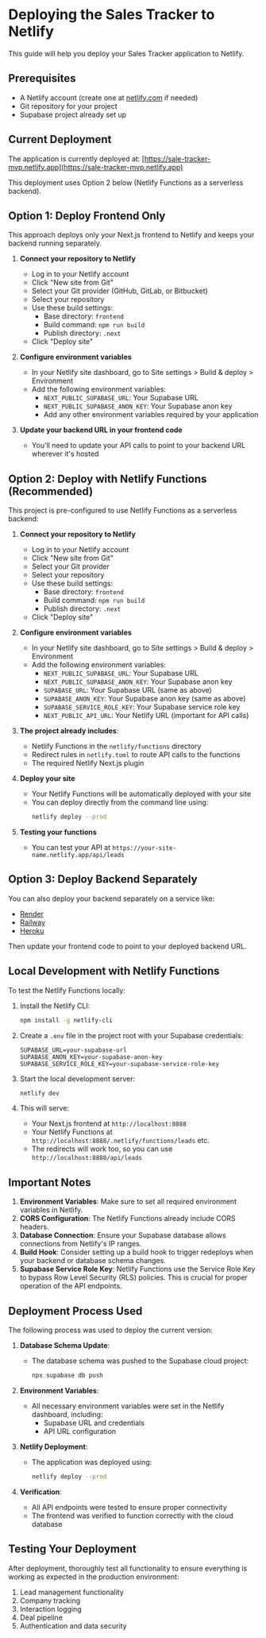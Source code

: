 # Deploying the Sales Tracker to Netlify

This guide will help you deploy your Sales Tracker application to Netlify.

## Prerequisites

- A Netlify account (create one at [netlify.com](https://netlify.com) if needed)
- Git repository for your project
- Supabase project already set up

## Current Deployment

The application is currently deployed at: [https://sale-tracker-mvp.netlify.app](https://sale-tracker-mvp.netlify.app)

This deployment uses Option 2 below (Netlify Functions as a serverless backend).

## Option 1: Deploy Frontend Only

This approach deploys only your Next.js frontend to Netlify and keeps your backend running separately.

1. **Connect your repository to Netlify**
   - Log in to your Netlify account
   - Click "New site from Git"
   - Select your Git provider (GitHub, GitLab, or Bitbucket)
   - Select your repository
   - Use these build settings:
     - Base directory: `frontend`
     - Build command: `npm run build`
     - Publish directory: `.next`
   - Click "Deploy site"

2. **Configure environment variables**
   - In your Netlify site dashboard, go to Site settings > Build & deploy > Environment
   - Add the following environment variables:
     - `NEXT_PUBLIC_SUPABASE_URL`: Your Supabase URL
     - `NEXT_PUBLIC_SUPABASE_ANON_KEY`: Your Supabase anon key
     - Add any other environment variables required by your application

3. **Update your backend URL in your frontend code**
   - You'll need to update your API calls to point to your backend URL wherever it's hosted

## Option 2: Deploy with Netlify Functions (Recommended)

This project is pre-configured to use Netlify Functions as a serverless backend:

1. **Connect your repository to Netlify**
   - Log in to your Netlify account
   - Click "New site from Git"
   - Select your Git provider
   - Select your repository
   - Use these build settings:
     - Base directory: `frontend`
     - Build command: `npm run build`
     - Publish directory: `.next`
   - Click "Deploy site"

2. **Configure environment variables**
   - In your Netlify site dashboard, go to Site settings > Build & deploy > Environment
   - Add the following environment variables:
     - `NEXT_PUBLIC_SUPABASE_URL`: Your Supabase URL
     - `NEXT_PUBLIC_SUPABASE_ANON_KEY`: Your Supabase anon key
     - `SUPABASE_URL`: Your Supabase URL (same as above)
     - `SUPABASE_ANON_KEY`: Your Supabase anon key (same as above)
     - `SUPABASE_SERVICE_ROLE_KEY`: Your Supabase service role key
     - `NEXT_PUBLIC_API_URL`: Your Netlify URL (important for API calls)

3. **The project already includes**:
   - Netlify Functions in the `netlify/functions` directory
   - Redirect rules in `netlify.toml` to route API calls to the functions
   - The required Netlify Next.js plugin

4. **Deploy your site**
   - Your Netlify Functions will be automatically deployed with your site
   - You can deploy directly from the command line using:
     ```bash
     netlify deploy --prod
     ```

5. **Testing your functions**
   - You can test your API at `https://your-site-name.netlify.app/api/leads`

## Option 3: Deploy Backend Separately

You can also deploy your backend separately on a service like:
- [Render](https://render.com)
- [Railway](https://railway.app)
- [Heroku](https://heroku.com)

Then update your frontend code to point to your deployed backend URL.

## Local Development with Netlify Functions

To test the Netlify Functions locally:

1. Install the Netlify CLI:
   ```bash
   npm install -g netlify-cli
   ```

2. Create a `.env` file in the project root with your Supabase credentials:
   ```
   SUPABASE_URL=your-supabase-url
   SUPABASE_ANON_KEY=your-supabase-anon-key
   SUPABASE_SERVICE_ROLE_KEY=your-supabase-service-role-key
   ```

3. Start the local development server:
   ```bash
   netlify dev
   ```

4. This will serve:
   - Your Next.js frontend at `http://localhost:8888`
   - Your Netlify Functions at `http://localhost:8888/.netlify/functions/leads` etc.
   - The redirects will work too, so you can use `http://localhost:8888/api/leads`

## Important Notes

1. **Environment Variables**: Make sure to set all required environment variables in Netlify.
2. **CORS Configuration**: The Netlify Functions already include CORS headers.
3. **Database Connection**: Ensure your Supabase database allows connections from Netlify's IP ranges.
4. **Build Hook**: Consider setting up a build hook to trigger redeploys when your backend or database schema changes.
5. **Supabase Service Role Key**: Netlify Functions use the Service Role Key to bypass Row Level Security (RLS) policies. This is crucial for proper operation of the API endpoints.

## Deployment Process Used

The following process was used to deploy the current version:

1. **Database Schema Update**:
   - The database schema was pushed to the Supabase cloud project:
     ```bash
     npx supabase db push
     ```

2. **Environment Variables**:
   - All necessary environment variables were set in the Netlify dashboard, including:
     - Supabase URL and credentials
     - API URL configuration

3. **Netlify Deployment**:
   - The application was deployed using:
     ```bash
     netlify deploy --prod
     ```

4. **Verification**:
   - All API endpoints were tested to ensure proper connectivity
   - The frontend was verified to function correctly with the cloud database

## Testing Your Deployment

After deployment, thoroughly test all functionality to ensure everything is working as expected in the production environment:

1. Lead management functionality
2. Company tracking
3. Interaction logging
4. Deal pipeline
5. Authentication and data security 